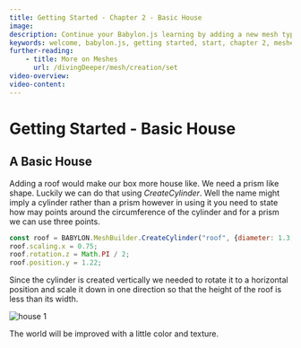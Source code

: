 ```yaml
---
title: Getting Started - Chapter 2 - Basic House
image: 
description: Continue your Babylon.js learning by adding a new mesh type to your scene.
keywords: welcome, babylon.js, getting started, start, chapter 2, meshes, cylinder, prism
further-reading:
    - title: More on Meshes
      url: /divingDeeper/mesh/creation/set
video-overview:
video-content:
---
```


# Getting Started - Basic House

## A Basic House
Adding a roof would make our box more house like. We need a prism like shape. Luckily we can do that using *CreateCylinder*. Well the name might imply a cylinder rather than a prism however in using it you need to state how may points around the circumference of the cylinder and for a prism we can use three points.

```javascript
const roof = BABYLON.MeshBuilder.CreateCylinder("roof", {diameter: 1.3, height: 1.2, tessellation: 3});
roof.scaling.x = 0.75;
roof.rotation.z = Math.PI / 2;
roof.position.y = 1.22;
```

Since the cylinder is created vertically we needed to rotate it to a horizontal position and scale it down in one direction so that the height of the roof is less than its width.

<Playground id="#KBS9I5#70" title="Adding a Prism Roof Using 'CreateCylinder'" description="A playground demonstrating how to add a 'prism' roof to your house." image="/img/playgroundsAndNMEs/gettingStartedPrism.jpg"/>

![house 1](/img/getstarted/house1.png)

The world will be improved with a little color and texture.